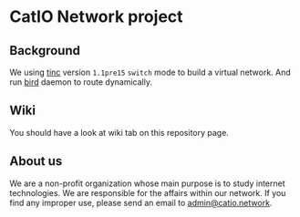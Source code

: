 # CatIO Network project

## Background

We using [tinc](https://www.tinc-vpn.org/) version `1.1pre15` `switch` mode to build a virtual network. And run [bird](http://bird.network.cz/) daemon to route dynamically.

## Wiki

You should have a look at wiki tab on this repository page.

## About us

We are a non-profit organization whose main purpose is to study internet technologies. We are responsible for the affairs within our network. If you find any improper use, please send an email to [admin@catio.network](mailto:admin@catio.network).
